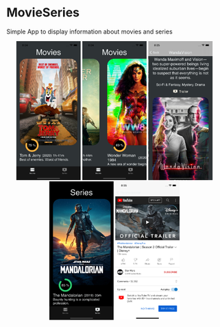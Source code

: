 # MovieSeries
Simple App to display information about movies and series

<p align="center">
<img src="https://github.com/enriquedlh97/MovieSeries/blob/main/Simulator%20Screen%20Shot%20-%20iPhone%2012%20-%202021-03-14%20at%2020.24.12.png" width="150">
<img src="https://github.com/enriquedlh97/MovieSeries/blob/main/Simulator%20Screen%20Shot%20-%20iPhone%2012%20-%202021-03-14%20at%2020.24.50.png" width="150">
<img src="https://github.com/enriquedlh97/MovieSeries/blob/main/Simulator%20Screen%20Shot%20-%20iPhone%2012%20-%202021-03-14%20at%2020.25.29.png" width="150">
<img src="https://github.com/enriquedlh97/MovieSeries/blob/main/Simulator%20Screen%20Shot%20-%20iPhone%2012%20-%202021-03-14%20at%2020.26.41.png" width="150">
<img src="https://github.com/enriquedlh97/MovieSeries/blob/main/Simulator%20Screen%20Shot%20-%20iPhone%2012%20-%202021-03-14%20at%2020.35.03.png" width="150">
</p>

